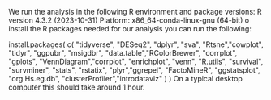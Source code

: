 
We run the analysis in the following R environment and package versions:
R version 4.3.2 (2023-10-31)
Platform: x86_64-conda-linux-gnu (64-bit)
o install the R packages needed for our analysis you can run the following:

install.packages(
    c(
      "tidyverse", "DESeq2", "dplyr", "sva", "Rtsne","cowplot",
      "tidyr", "ggpubr", "msigdbr", "data.table","RColorBrewer", 
      "corrplot", "gplots", "VennDiagram","corrplot", 
      "enrichplot", "venn", "R.utils", "survival", "survminer", 
      "stats", "rstatix", "plyr","ggrepel", "FactoMineR", 
      "ggstatsplot", "org.Hs.eg.db", "clusterProfiler","introdataviz"
    )
)
On a typical desktop computer this should take around 1 hour.
